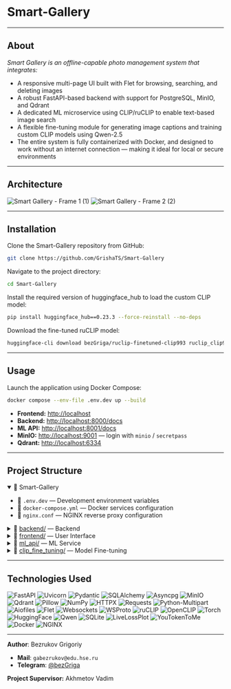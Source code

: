 # Smart-Gallery

___
## About
*Smart Gallery is an offline-capable photo management system that integrates:*
- A responsive multi-page UI built with Flet for browsing, searching, and deleting images
- A robust FastAPI-based backend with support for PostgreSQL, MinIO, and Qdrant
- A dedicated ML microservice using CLIP/ruCLIP to enable text-based image search
- A flexible fine-tuning module for generating image captions and training custom CLIP models using Qwen-2.5
- The entire system is fully containerized with Docker, and designed to work without an internet connection — making it ideal for local or secure environments

___
## Architecture
![Smart Gallery - Frame 1 (1)](https://github.com/user-attachments/assets/4e70a845-1029-46fb-8342-096d2249f331)
![Smart Gallery - Frame 2 (2)](https://github.com/user-attachments/assets/0602964c-3c33-4bbd-be99-9d1360518ddd)

___
## Installation
Clone the Smart-Gallery repository from GitHub:
```bash
git clone https://github.com/GrishaTS/Smart-Gallery
```
Navigate to the project directory:
```bash
cd Smart-Gallery
```
Install the required version of huggingface_hub to load the custom CLIP model:
```bash
pip install huggingface_hub==0.23.3 --force-reinstall --no-deps
```
Download the fine-tuned ruCLIP model:
```bash
huggingface-cli download bezGriga/ruclip-finetuned-clip993 ruclip_clip993.pt --cache-dir ml_api/app/sm_clip/hugface/ruclip_clip993
```

___
## Usage
Launch the application using Docker Compose:
```bash
docker compose --env-file .env.dev up --build
```
- **Frontend:** [http://localhost](http://localhost)  
- **Backend:** [http://localhost:8000/docs](http://localhost:8000/docs)
- **ML API:** [http://localhost:8001/docs](http://localhost:8001/docs)
- **MinIO:** [http://localhost:9001](http://localhost:9001) — login with `minio` / `secretpass`  
- **Qdrant:** [http://localhost:6334](http://localhost:6333/dashboard)  



___
## Project Structure

<details open>
  <summary>📂 Smart-Gallery</summary>

  <ul>
    <li>📄 <code>.env.dev</code> — Development environment variables</li>
    <li>📄 <code>docker-compose.yml</code> — Docker services configuration</li>
    <li>📄 <code>nginx.conf</code> — NGINX reverse proxy configuration</li>
  </ul>

  <details>
    <summary>📂 <a href="https://github.com/GrishaTS/Smart-Gallery/tree/main/backend" target="_blank">backend/</a> — Backend</summary>
    <ul>
      <li>📄 .dockerignore</li>
      <li>📄 Dockerfile</li>
      <li>📄 requirements.txt</li>
      <details>
        <summary>📂 app/</summary>
        <ul>
          <li>📄 main.py</li>
          <li>📄 config.py</li>
          <li>📄 models.py</li>
          <li>📄 router.py</li>
          <li>📄 schemas.py</li>
          <details>
            <summary>📂 api/</summary>
            <ul>
              <li>📄 __init__.py</li>
              <li>📄 ml_api.py</li>
            </ul>
          </details>
          <details>
            <summary>📂 database/</summary>
            <ul>
              <li>📄 __init__.py</li>
              <li>📄 minio_client.py</li>
              <li>📄 postgres_client.py</li>
              <li>📄 qdrant_client.py</li>
              <li>📄 test_data.py</li>
            </ul>
          </details>
          <details>
            <summary>📂 repository/</summary>
            <ul>
              <li>📄 __init__.py</li>
              <li>📄 base_repository.py</li>
              <li>📄 postgres_repository.py</li>
              <li>📄 minio_repository.py</li>
              <li>📄 qdrant_repository.py</li>
              <li>📄 repository.py</li>
            </ul>
          </details>
        </ul>
      </details>
    </ul>
  </details>

  <details>
    <summary>📂 <a href="https://github.com/GrishaTS/Smart-Gallery/tree/main/frontend" target="_blank">frontend/</a> — User Interface</summary>
    <ul>
      <li>📄 .dockerignore</li>
      <li>📄 Dockerfile</li>
      <li>📄 requirements.txt</li>
      <details>
        <summary>📂 app/</summary>
        <ul>
          <li>📄 main.py</li>
          <li>📄 config.py</li>
          <li>📄 routes.py</li>
          <details>
            <summary>📂 api/</summary>
            <ul>
              <li>📄 __init__.py</li>
              <li>📄 images_api.py</li>
              <li>📄 image_api.py</li>
            </ul>
          </details>
          <details>
            <summary>📂 data/</summary>
            <ul>
              <li>📄 __init__.py</li>
              <li>📄 image_data.py</li>
            </ul>
          </details>
          <details>
            <summary>📂 views/</summary>
            <ul>
              <li>📄 __init__.py</li>
              <li>📄 base_view.py</li>
              <li>📄 home_view.py</li>
              <li>📄 images_view.py</li>
              <li>📄 image_view.py</li>
              <li>📄 delete_images_view.py</li>
              <li>📄 search_images_view.py</li>
              <details>
                <summary>📂 mixins/</summary>
                <ul>
                  <li>📄 __init__.py</li>
                  <li>📄 app_bar_mixin.py</li>
                  <li>📄 grid_mixin.py</li>
                  <li>📄 nav_bar_mixin.py</li>
                </ul>
              </details>
            </ul>
          </details>
        </ul>
      </details>
    </ul>
  </details>

  <details>
    <summary>📂 <a href="https://github.com/GrishaTS/Smart-Gallery/tree/main/ml_api" target="_blank">ml_api/</a> — ML Service</summary>
    <ul>
      <li>📄 .dockerignore</li>
      <li>📄 Dockerfile</li>
      <li>📄 requirements.txt</li>
      <details>
        <summary>📂 app/</summary>
        <ul>
          <li>📄 main.py</li>
          <li>📄 config.py</li>
          <li>📄 router.py</li>
          <li>📄 schemas.py</li>
          <details>
            <summary>📂 sm_clip/</summary>
            <ul>
              <li>📄 __init__.py</li>
              <li>📄 base_clip.py</li>
              <li>📄 clip_vit_b_32.py</li>
            </ul>
          </details>
        </ul>
      </details>
    </ul>
  </details>

  <details>
    <summary>📂 <a href="https://github.com/GrishaTS/Smart-Gallery/tree/main/clip_fine_tuning" target="_blank">clip_fine_tuning/</a> — Model Fine-tuning</summary>
    <ul>
      <li>📄 pyproject.toml</li>
      <li>📄 requirements.txt</li>
      <details>
        <summary>📂 dataset/</summary>
        <ul>
          <details>
            <summary>📂 src/</summary>
            <ul>
              <li>📄 database.py</li>
              <li>📄 models.py</li>
              <li>📄 repository.py</li>
              <li>📄 ruclip_dataset.py</li>
            </ul>
          </details>
          <li>📄 1. qwen25_test.ipynb</li>
          <li>📄 2. clip993.ipynb</li>
          <li>📄 clip.db</li>
          <li>📄 qwen_api_keys.json</li>
        </ul>
      </details>
      <details>
        <summary>📂 models/</summary>
        <ul>
          <details>
            <summary>📂 fine-tuning/</summary>
            <ul>
              <li>📄 1. ruclip_clip993.ipynb</li>
            </ul>
          </details>
          <li>📄 1. open_clip.ipynb</li>
          <li>📄 2. ruclip.ipynb</li>
          <li>📄 3. ruclip_tiny.ipynb</li>
          <li>📄 base_clip.py</li>
        </ul>
      </details>
    </ul>
  </details>

</details>

___
## Technologies Used
![FastAPI](https://img.shields.io/badge/FastAPI-API-009688?logo=fastapi) ![Uvicorn](https://img.shields.io/badge/Uvicorn-ASGI-333333?logo=uvicorn) ![Pydantic](https://img.shields.io/badge/Pydantic-Validation-4B8BBE?logo=pydantic) ![SQLAlchemy](https://img.shields.io/badge/ORM-SQLAlchemy-000000?logo=sqlalchemy) ![Asyncpg](https://img.shields.io/badge/PostgreSQL-Asyncpg-00599C) ![MinIO](https://img.shields.io/badge/ObjectStorage-MinIO-F05032?logo=minio) ![Qdrant](https://img.shields.io/badge/VectorDB-Qdrant-FF6F00) ![Pillow](https://img.shields.io/badge/Images-Pillow-316192?logo=python) ![NumPy](https://img.shields.io/badge/Numerics-NumPy-013243?logo=numpy) ![HTTPX](https://img.shields.io/badge/HTTP-Client-0E8AC8) ![Requests](https://img.shields.io/badge/Requests-SyncClient-20232A?logo=python) ![Python-Multipart](https://img.shields.io/badge/Uploads-Multipart-FFD43B) ![Aiofiles](https://img.shields.io/badge/Async-FileIO-6A5ACD) ![Flet](https://img.shields.io/badge/Flet-UI_Framework-007ACC) ![Websockets](https://img.shields.io/badge/Realtime-Websockets-FFA500) ![WSProto](https://img.shields.io/badge/Protocol-WSProto-6A5ACD) ![ruCLIP](https://img.shields.io/badge/Model-ruCLIP-orange) ![OpenCLIP](https://img.shields.io/badge/Model-OpenCLIP-FF8C00) ![Torch](https://img.shields.io/badge/Fine--tuning-PyTorch-EE4C2C?logo=pytorch) ![HuggingFace](https://img.shields.io/badge/Hub-HuggingFace-FF4C7B?logo=huggingface) ![Qwen](https://img.shields.io/badge/Captioning-Qwen--2%2E5-0064FF) ![SQLite](https://img.shields.io/badge/Database-SQLite-003B57?logo=sqlite) ![LiveLossPlot](https://img.shields.io/badge/Monitoring-LiveLossPlot-44CC11) ![YouTokenToMe](https://img.shields.io/badge/Tokenizer-YouTokenToMe-blue) ![Docker](https://img.shields.io/badge/Container-Docker-2496ED?logo=docker) ![NGINX](https://img.shields.io/badge/Proxy-NGINX-009639?logo=nginx)

___
**Author**: Bezrukov Grigoriy
- **Mail**: `gabezrukov@edu.hse.ru`
- **Telegram**: [@bezGriga](https://t.me/bezGriga)  

**Project Supervisor:**  Akhmetov Vadim